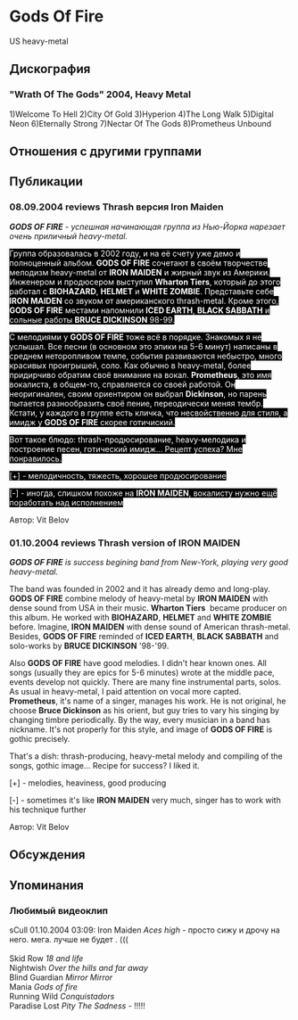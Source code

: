 # Gods Of Fire

US heavy-metal

## Дискография

### "Wrath Of The Gods" 2004, Heavy Metal

1)Welcome To Hell
2)City Of Gold
3)Hyperion
4)The Long Walk
5)Digital Neon
6)Eternally Strong
7)Nectar Of The Gods
8)Prometheus Unbound


## Отношения с другими группами


## Публикации

### 08.09.2004 reviews Thrash версия Iron Maiden

<P><EM><STRONG>GODS OF FIRE</STRONG> - успешная начинающая группа из Нью-Йорка нарезает очень приличный heavy-metal.</EM></P>
<P><FONT style="BACKGROUND-COLOR: #000000" color=#ffffff>Группа образовалась в 2002 году, и на её счету уже демо и полноценный альбом. <STRONG>GODS OF FIRE</STRONG> сочетают в своём творчестве мелодизм heavy-metal от <STRONG>IRON MAIDEN</STRONG> и жирный звук из Америки. Инженером и продюсером выступил <STRONG>Wharton Tiers</STRONG>, который до этого работал с <STRONG>BIOHAZARD</STRONG>, <STRONG>HELMET</STRONG> и <STRONG>WHITE ZOMBIE</STRONG>. Представьте себе <STRONG>IRON MAIDEN</STRONG> со звуком от американского thrash-metal. Кроме этого, <STRONG>GODS OF FIRE</STRONG> местами напомнили <STRONG>ICED EARTH</STRONG>, <STRONG>BLACK SABBATH</STRONG> и сольные работы <STRONG>BRUCE DICKINSON</STRONG> 98-99.</FONT></P>
<P><FONT style="BACKGROUND-COLOR: #000000" color=#ffffff>С мелодиями у <STRONG>GODS OF FIRE</STRONG> тоже всё в порядке.&nbsp;Знакомых&nbsp;я не услышал. Все песни (в основном это эпики на 5-6 минут) написаны в среднем неторопливом темпе, события развиваются небыстро, много красивых проигрышей, соло. Как обычно в heavy-metal, более придирчиво обратим своё внимание на вокал. <STRONG>Prometheus</STRONG>, это имя вокалиста, в общем-то, справляется со своей работой. Он неоригинален, своим ориентиром он выбрал <STRONG>Dickinson</STRONG>, но парень пытается разнообразить своё пение, переодически меняя тембр. Кстати, у каждого в группе есть кличка, что несвойственно для стиля, а имидж у <STRONG>GODS OF FIRE</STRONG> скорее готичиский.</FONT></P>
<P><FONT style="BACKGROUND-COLOR: #000000" color=#ffffff>Вот такое блюдо: thrash-продюсирование, heavy-мелодика и построение песен, готический имидж... Рецепт успеха? Мне понравилось.</FONT></P>
<P><FONT style="BACKGROUND-COLOR: #000000" color=#ffffff>[+] - мелодичность, тяжесть, хорошее продюсирование</FONT></P>
<P><FONT style="BACKGROUND-COLOR: #000000" color=#ffffff>[-] - иногда, слишком похоже на <STRONG>IRON MAIDEN</STRONG>, вокалисту нужно ещё поработать над исполнением</FONT></P>
Автор: Vit Belov

### 01.10.2004 reviews Thrash version of IRON MAIDEN

<P><EM><STRONG>GODS OF FIRE</STRONG> is success begining band from New-York, playing very good heavy-metal.</EM></P>
<P>The band was founded in 2002 and it has already demo and long-play. <STRONG>GODS OF FIRE</STRONG> combine melody of heavy-metal by <STRONG>IRON MAIDEN</STRONG> with dense sound from USA in their music. <STRONG>Wharton Tiers</STRONG>&nbsp; became producer on this album. He worked with <STRONG>BIOHAZARD</STRONG>, <STRONG>HELMET</STRONG> and <STRONG>WHITE ZOMBIE</STRONG> before. Imagine, <STRONG>IRON MAIDEN</STRONG> with dense sound of American thrash-metal. Besides, <STRONG>GODS OF FIRE</STRONG> reminded of <STRONG>ICED EARTH</STRONG>, <STRONG>BLACK SABBATH</STRONG> and solo-works by <STRONG>BRUCE DICKINSON</STRONG> '98-'99.</P>
<P>Also <STRONG>GODS OF FIRE</STRONG> have good melodies. I didn't hear known ones. All songs (usually they are epics for 5-6 minutes) wrote at the middle pace, events develop not quickly. There are many fine instrumental parts, solos. As usual in heavy-metal, I paid attention on vocal more capted. <STRONG>Prometheus</STRONG>, it's name of a singer, manages his work. He is not original, he choose <STRONG>Bruce Dickinson</STRONG> as his orient, but guy tries to vary his singing by changing timbre periodically. By the way, every musician in a band has nickname. It's not properly&nbsp;for this style, and image of <STRONG>GODS OF FIRE</STRONG> is gothic precisely.</P>
<P>That's a dish: thrash-producing, heavy-metal melody and compiling of the songs, gothic image... Recipe for success? I liked it.</P>
<P>[+] - melodies, heaviness, good producing</P>
<P>[-] - sometimes it's like <STRONG>IRON MAIDEN</STRONG> very much, singer has to work with his technique further</P>
Автор: Vit Belov


## Обсуждения


## Упоминания

### Любимый видеоклип

sCull 01.10.2004 03:09:
Iron Maiden *Aces high* - просто сижу и дрочу на него. мега. лучше не будет . (((<BR><BR>Skid Row *18 and life*<BR>Nightwish *Over the hills and far away*<BR>Blind Guardian *Mirror Mirror*<BR>Mania *Gods of fire*<BR>Running Wild *Conquistadors*<BR>Paradise Lost *Pity The Sadness* - !!!!!

